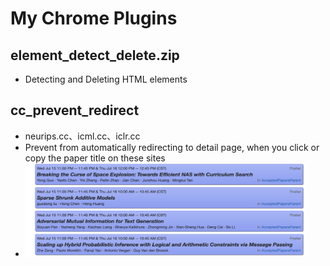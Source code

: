 # My Chrome Plugins

## element_detect_delete.zip
- Detecting and Deleting HTML elements

## cc_prevent_redirect
- neurips.cc、icml.cc、iclr.cc
- Prevent from automatically redirecting to detail page, when you click or copy the paper title on these sites
- <img src="imgs/cc_prevent_redirecting.jpg" width=450px height=150px />
